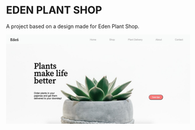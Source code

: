 # EDEN PLANT SHOP
A project based on a design made for Eden Plant Shop.

![alt text](https://github.com/ginohagad/eden/blob/master/img/Eden_Plant_Shop1.jpg)